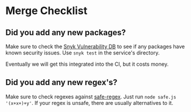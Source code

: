 # Merge Checklist

## Did you add any new packages?

Make sure to check the [Snyk Vulnerability DB](https://snyk.io) to see if any
packages have known security issues. Use `snyk test` in the service's directory.

Eventually we will get this integrated into the CI, but it costs money.

## Did you add any new regex's?

Make sure to check regexes against [safe-regex](https://www.npmjs.com/package/safe-regex).
Just run `node safe.js '(x+x+)+y'`. If your regex is unsafe, there are usually
alternatives to it.